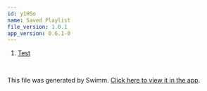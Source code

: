 ```yaml
---
id: y1HSo
name: Saved Playlist
file_version: 1.0.1
app_version: 0.6.1-0
---
```


<!-- Steps - Do not remove this comment --> 
1. [Test](test.Ck52llPoliwBnM0zougM.sw.md) 


<br/>

This file was generated by Swimm. [Click here to view it in the app](http://localhost:5000/#/repos/Z2l0aHViJTNBJTNBc3ItZXh0ZW5zaW9uJTNBJTNBZG91ZWs=/docs/y1HSo).